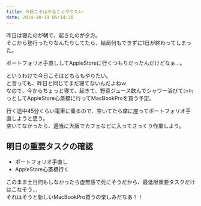 ```yaml
---
title: 今日こそはやることやりたい
date: 2014-10-19 05:14:20
---
```


昨日は寝たのが朝で、起きたのが夕方。  
そこから塾行ったりなんたりしてたら、結局何もできずに1日が終わってしまった。

ポートフォリオ手直ししてAppleStoreに行くつもりだったんだけどなぁ...。

というわけで今日こそはどちらもやりたい。  
と言っても、昨日と同じでまだ寝てないんだよねｗ  
なので、今からちょっと寝て、起きて、野菜ジュース飲んでシャワー浴びてｼｬｷｯっとしてAppleStore心斎橋に行ってMacBookProを買う予定。

行く途中45分くらい電車に乗るので、空いてたら席に座ってポートフォリオ手直しようと思う。  
空いてなかったら、適当に大阪でカフェなどに入ってさっくり作業しよう。

## 明日の重要タスクの確認
- ポートフォリオ手直し
- AppleStore心斎橋行く

このまま土日何もしなかったら虚無感で死にそうだから、最低限重要タスクだけはこなそう...  
それはそうと新しいMacBookPro買うの楽しみだなあ！！